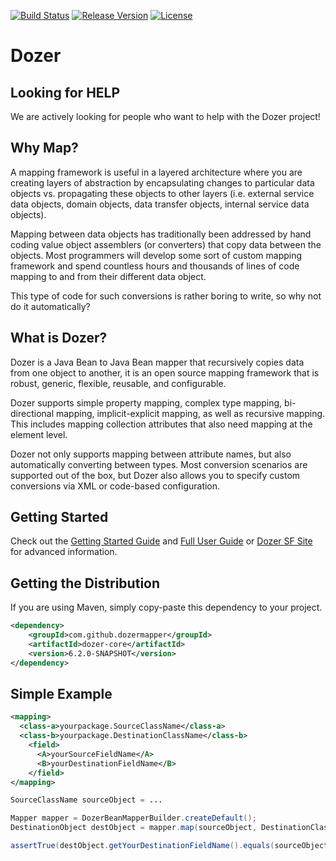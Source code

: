 [![Build Status](https://travis-ci.org/DozerMapper/dozer.svg?branch=master)](https://travis-ci.org/DozerMapper/dozer)
[![Release Version](https://img.shields.io/maven-central/v/com.github.dozermapper/dozer-core.svg?maxAge=2592000)](https://mvnrepository.com/artifact/com.github.dozermapper/dozer-core)
[![License](https://img.shields.io/hexpm/l/plug.svg?maxAge=2592000)]()

# Dozer
## Looking for HELP
We are actively looking for people who want to help with the Dozer project!

## Why Map?
A mapping framework is useful in a layered architecture where you are creating layers of abstraction by encapsulating changes to particular data objects vs. propagating these objects to other layers (i.e. external service data objects, domain objects, data transfer objects, internal service data objects).

Mapping between data objects has traditionally been addressed by hand coding value object assemblers (or converters) that copy data between the objects. Most programmers will develop some sort of custom mapping framework and spend countless hours and thousands of lines of code mapping to and from their different data object.

This type of code for such conversions is rather boring to write, so why not do it automatically?


## What is Dozer?
Dozer is a Java Bean to Java Bean mapper that recursively copies data from one object to another, it is an open source mapping framework that is robust, generic, flexible, reusable, and configurable.

Dozer supports simple property mapping, complex type mapping, bi-directional mapping, implicit-explicit mapping, as well as recursive mapping. This includes mapping collection attributes that also need mapping at the element level.

Dozer not only supports mapping between attribute names, but also automatically converting between types. Most conversion scenarios are supported out of the box, but Dozer also allows you to specify custom conversions via XML or code-based configuration.

## Getting Started
Check out the [Getting Started Guide](http://dozer.sf.net/documentation/gettingstarted.html) and [Full User Guide](http://dozer.sf.net/dozer-user-guide.pdf) or [Dozer SF Site](http://dozer.sf.net) for advanced information.

## Getting the Distribution
If you are using Maven, simply copy-paste this dependency to your project.

```XML
<dependency>
    <groupId>com.github.dozermapper</groupId>
    <artifactId>dozer-core</artifactId>
    <version>6.2.0-SNAPSHOT</version>
</dependency>
```

## Simple Example
```XML
<mapping>
  <class-a>yourpackage.SourceClassName</class-a>
  <class-b>yourpackage.DestinationClassName</class-b>
    <field>
      <A>yourSourceFieldName</A>
      <B>yourDestinationFieldName</B>
    </field>
</mapping>
```

```Java
SourceClassName sourceObject = ...

Mapper mapper = DozerBeanMapperBuilder.createDefault();
DestinationObject destObject = mapper.map(sourceObject, DestinationClassName.class);

assertTrue(destObject.getYourDestinationFieldName().equals(sourceObject.getYourSourceFieldName));
```
